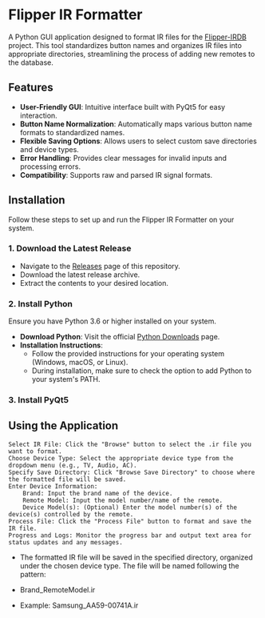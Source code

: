 # Flipper IR Formatter

A Python GUI application designed to format IR files for the [Flipper-IRDB](https://github.com/Lucaslhm/Flipper-IRDB) project. This tool standardizes button names and organizes IR files into appropriate directories, streamlining the process of adding new remotes to the database.

## Features

- **User-Friendly GUI**: Intuitive interface built with PyQt5 for easy interaction.
- **Button Name Normalization**: Automatically maps various button name formats to standardized names.
- **Flexible Saving Options**: Allows users to select custom save directories and device types.
- **Error Handling**: Provides clear messages for invalid inputs and processing errors.
- **Compatibility**: Supports raw and parsed IR signal formats.

## Installation

Follow these steps to set up and run the Flipper IR Formatter on your system.

### 1. Download the Latest Release

- Navigate to the [Releases](https://github.com/jaylikesbunda/Flipper-IR-Formatter/releases) page of this repository.
- Download the latest release archive.
- Extract the contents to your desired location.

### 2. Install Python

Ensure you have Python 3.6 or higher installed on your system.

- **Download Python**: Visit the official [Python Downloads](https://www.python.org/downloads/) page.
- **Installation Instructions**:
  - Follow the provided instructions for your operating system (Windows, macOS, or Linux).
  - During installation, make sure to check the option to add Python to your system's PATH.

### 3. Install PyQt5



## Using the Application

    Select IR File: Click the "Browse" button to select the .ir file you want to format.
    Choose Device Type: Select the appropriate device type from the dropdown menu (e.g., TV, Audio, AC).
    Specify Save Directory: Click "Browse Save Directory" to choose where the formatted file will be saved.
    Enter Device Information:
        Brand: Input the brand name of the device.
        Remote Model: Input the model number/name of the remote.
        Device Model(s): (Optional) Enter the model number(s) of the device(s) controlled by the remote.
    Process File: Click the "Process File" button to format and save the IR file.
    Progress and Logs: Monitor the progress bar and output text area for status updates and any messages.

- The formatted IR file will be saved in the specified directory, organized under the chosen device type. The file will be named following the pattern:

- Brand_RemoteModel.ir

- Example: Samsung_AA59-00741A.ir

